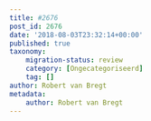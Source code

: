 ```yaml
---
title: #2676
post_id: 2676
date: '2018-08-03T23:32:14+00:00'
published: true
taxonomy:
    migration-status: review
    category: [Ongecategoriseerd]
    tag: []
author: Robert van Bregt
metadata:
    author: Robert van Bregt
---
```

